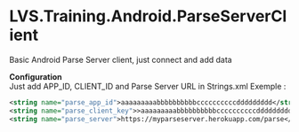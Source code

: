 # LVS.Training.Android.ParseServerClient
Basic Android Parse Server client, just connect and add data

<b>Configuration</b><br />
Just add APP_ID, CLIENT_ID and Parse Server URL in Strings.xml
Exemple : <br />

```xml
<string name="parse_app_id">aaaaaaaaabbbbbbbbbbccccccccccddddddddd</string>
<string name="parse_client_key">>aaaaaaaaabbbbbbbbbbccccccccccddddddddd</string>
<string name="parse_server">https://myparseserver.herokuapp.com/parse</string>
```

